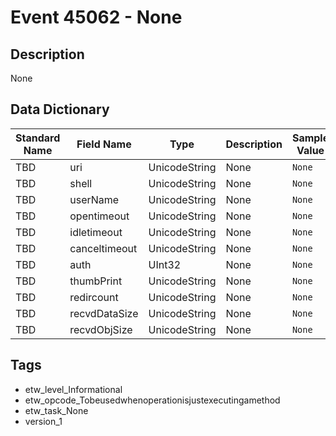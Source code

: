 # Event 45062 - None

## Description
None

## Data Dictionary
|Standard Name|Field Name|Type|Description|Sample Value|
|---|---|---|---|---|
|TBD|uri|UnicodeString|None|`None`|
|TBD|shell|UnicodeString|None|`None`|
|TBD|userName|UnicodeString|None|`None`|
|TBD|opentimeout|UnicodeString|None|`None`|
|TBD|idletimeout|UnicodeString|None|`None`|
|TBD|canceltimeout|UnicodeString|None|`None`|
|TBD|auth|UInt32|None|`None`|
|TBD|thumbPrint|UnicodeString|None|`None`|
|TBD|redircount|UnicodeString|None|`None`|
|TBD|recvdDataSize|UnicodeString|None|`None`|
|TBD|recvdObjSize|UnicodeString|None|`None`|

## Tags
* etw_level_Informational
* etw_opcode_Tobeusedwhenoperationisjustexecutingamethod
* etw_task_None
* version_1